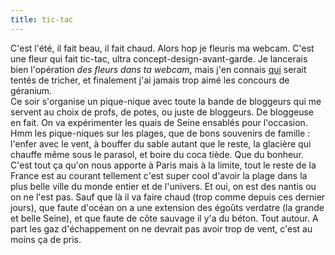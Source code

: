 ```yaml
---
title: tic-tac
---
```


C'est l'été, il fait beau, il fait chaud. Alors hop je fleuris ma webcam.
C'est une fleur qui fait tic-tac, ultra concept-design-avant-garde. Je
lancerais bien l'opération _des fleurs dans ta webcam_, mais j'en connais
[qui](http://www.fleur.net/newdesign/me) serait tentés de tricher, et
finalement j'ai jamais trop aimé les concours de géranium.  
Ce soir s'organise un pique-nique avec toute la bande de bloggeurs qui me
servent au choix de profs, de potes, ou juste de bloggeurs. De bloggeuse en
fait. On va expérimenter les quais de Seine ensablés pour l'occasion. Hmm les
pique-niques sur les plages, que de bons souvenirs de famille : l'enfer avec
le vent, à bouffer du sable autant que le reste, la glacière qui chauffe même
sous le parasol, et boire du coca tiède. Que du bonheur. C'est tout ça qu'on
nous apporte à Paris mais à la limite, tout le reste de la France est au
courant tellement c'est super cool d'avoir la plage dans la plus belle ville
du monde entier et de l'univers. Et oui, on est des nantis ou on ne l'est pas.
Sauf que là il va faire chaud (trop comme depuis ces dernier jours), que faute
d'océan on a une extension des égoûts verdatre (la grande et belle Seine), et
que faute de côte sauvage il y'a du béton. Tout autour. A part les gaz
d'échappement on ne devrait pas avoir trop de vent, c'est au moins ça de pris.

